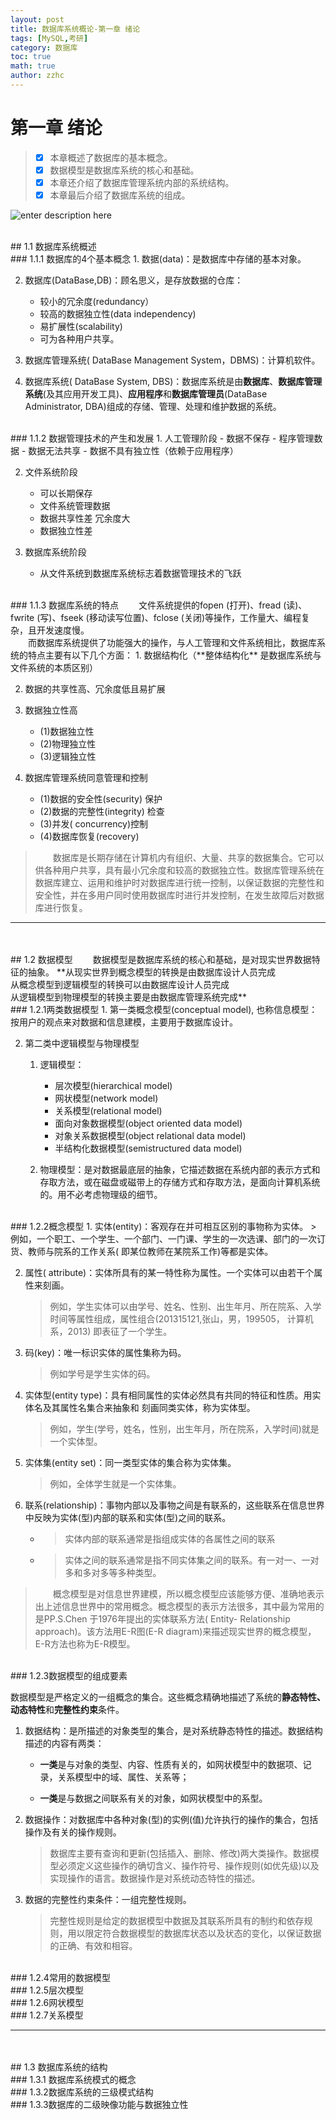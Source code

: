 ```yaml
---
layout: post
title: 数据库系统概论-第一章 绪论 
tags: [MySQL,考研]
category: 数据库
toc: true
math: true
author: zzhc
---
```


# **第一章 绪论**

> - [x] 本章概述了数据库的基本概念。
> - [x] 数据模型是数据库系统的核心和基础。
> - [x] 本章还介绍了数据库管理系统内部的系统结构。
> - [x] 本章最后介绍了数据库系统的组成。

![enter description here](https://gitee.com/zzhc3321/personal-blog-drawing-bed/raw/master/personal-blog/2022_2_13_数据库绪论.svg)



<br>
## 1.1 数据库系统概述
<br>
### 1.1.1 数据库的4个基本概念
1. 数据(data)：是数据库中存储的基本对象。

2. 数据库(DataBase,DB)：顾名思义，是存放数据的仓库：
	- 较小的冗余度(redundancy）
	- 较高的数据独立性(data independency)
	- 易扩展性(scalability)
	- 可为各种用户共享。
  
3. 数据库管理系统( DataBase Management System，DBMS)：计算机软件。

4. 数据库系统( DataBase System, DBS)：数据库系统是由**数据库**、**数据库管理系统**(及其应用开发工具)、**应用程序**和**数据库管理员**(DataBase Administrator, DBA)组成的存储、管理、处理和维护数据的系统。
	
<br>
### 1.1.2 数据管理技术的产生和发展
1. 人工管理阶段
	- 数据不保存
	- 程序管理数据
	- 数据无法共享
	- 数据不具有独立性（依赖于应用程序）

2. 文件系统阶段
	- 可以长期保存
	- 文件系统管理数据
	- 数据共享性差 冗余度大
	- 数据独立性差

3. 数据库系统阶段
	- 从文件系统到数据库系统标志着数据管理技术的飞跃





<br>
### 1.1.3 数据库系统的特点
&emsp;&emsp;文件系统提供的fopen (打开)、fread (读)、fwrite (写)、fseek (移动读写位置)、fclose (关闭)等操作，工作量大、编程复杂，且开发速度慢。<br>
&emsp;&emsp;而数据库系统提供了功能强大的操作，与人工管理和文件系统相比，数据库系统的特点主要有以下几个方面：
1. 数据结构化（**整体结构化** 是数据库系统与文件系统的本质区别）
   
2. 数据的共享性高、冗余度低且易扩展
   
3. 数据独立性高
   - (1)数据独立性
   - (2)物理独立性
   - (3)逻辑独立性
     
4. 数据库管理系统同意管理和控制
	- (1)数据的安全性(security) 保护
	- (2)数据的完整性(integrity) 检查
	- (3)并发( concurrency)控制
	- (4)数据库恢复(recovery)

> &emsp;&emsp;数据库是长期存储在计算机内有组织、大量、共享的数据集合。它可以供各种用户共享，具有最小冗余度和较高的数据独立性。数据库管理系统在数据库建立、运用和维护时对数据库进行统一控制，以保证数据的完整性和安全性，并在多用户同时使用数据库时进行并发控制，在发生故障后对数据库进行恢复。









***

<br>
<br>
## 1.2 数据模型
&emsp;&emsp;数据模型是数据库系统的核心和基础，是对现实世界数据特征的抽象。
**从现实世界到概念模型的转换是由数据库设计人员完成<br>
从概念模型到逻辑模型的转换可以由数据库设计人员完成<br>
从逻辑模型到物理模型的转换主要是由数据库管理系统完成**

<br>
### 1.2.1两类数据模型
1. 第一类概念模型(conceptual model), 也称信息模型：按用户的观点来对数据和信息建模，主要用于数据库设计。
   
2. 第二类中逻辑模型与物理模型
	1. 逻辑模型：
		- 层次模型(hierarchical model)
		- 网状模型(network model)
		- 关系模型(relational model)
		 - 面向对象数据模型(object oriented data model)
		 - 对象关系数据模型(object relational data model)
		 - 半结构化数据模型(semistructured data model)
		   
	2. 物理模型：是对数据最底层的抽象，它描述数据在系统内部的表示方式和存取方法，或在磁盘或磁带上的存储方式和存取方法，是面向计算机系统的。用不必考虑物理级的细节。






<br>
### 1.2.2概念模型
1. 实体(entity)：客观存在并可相互区别的事物称为实体。
    > 例如，一个职工、一个学生、一个部门、一门课、学生的一次选课、部门的一次订货、教师与院系的工作关系( 即某位教师在某院系工作)等都是实体。

2. 属性( attribute)：实体所具有的某一特性称为属性。一个实体可以由若干个属性来刻画。
    > 例如，学生实体可以由学号、姓名、性别、出生年月、所在院系、入学时间等属性组成，属性组合(201315121,张山，男，199505， 计算机系，2013) 即表征了一个学生。

3. 码(key)：唯一标识实体的属性集称为码。
    > 例如学号是学生实体的码。

4. 实体型(entity type)：具有相同属性的实体必然具有共同的特征和性质。用实体名及其属性名集合来抽象和
刻画同类实体，称为实体型。
    > 例如，学生(学号，姓名，性别，出生年月，所在院系，入学时间)就是一个实体型。

5. 实体集(entity set)：同一类型实体的集合称为实体集。
    > 例如，全体学生就是一个实体集。

6. 联系(relationship)：事物内部以及事物之间是有联系的，这些联系在信息世界中反映为实体(型)内部的联系和实体(型)之间的联系。
   - >实体内部的联系通常是指组成实体的各属性之间的联系
   - >实体之间的联系通常是指不同实体集之间的联系。有一对一、一对多和多对多等多种类型。


> &emsp;&emsp;概念模型是对信息世界建模，所以概念模型应该能够方便、准确地表示出上述信息世界中的常用概念。概念模型的表示方法很多，其中最为常用的是PP.S.Chen 于1976年提出的实体联系方法( Entity- Relationship approach)。该方法用E-R图(E-R diagram)来描述现实世界的概念模型，E-R方法也称为E-R模型。










<br>
### 1.2.3数据模型的组成要素

数据模型是严格定义的一组概念的集合。这些概念精确地描述了系统的**静态特性、动态特性**和**完整性约束**条件。

1. 数据结构：是所描述的对象类型的集合，是对系统静态特性的描述。数据结构描述的内容有两类：
   - **一类**是与对象的类型、内容、性质有关的，如网状模型中的数据项、记录，关系模型中的域、属性、关系等；
   
   - **一类**是与数据之间联系有关的对象，如网状模型中的系型。


2. 数据操作：对数据库中各种对象(型)的实例(值)允许执行的操作的集合，包括操作及有关的操作规则。
    > 数据库主要有查询和更新(包括插入、删除、修改)两大类操作。数据模型必须定义这些操作的确切含义、操作符号、操作规则(如优先级)以及实现操作的语言。数据操作是对系统动态特性的描述。

3. 数据的完整性约束条件：一组完整性规则。
   > 完整性规则是给定的数据模型中数据及其联系所具有的制约和依存规则，用以限定符合数据模型的数据库状态以及状态的变化，以保证数据的正确、有效和相容。
















<br>
### 1.2.4常用的数据模型




<br>
### 1.2.5层次模型



<br>
### 1.2.6网状模型




<br>
### 1.2.7关系模型









***

<br>
<br>
## 1.3 数据库系统的结构








<br>
### 1.3.1 数据库系统模式的概念



<br>
### 1.3.2数据库系统的三级模式结构







<br>
### 1.3.3数据库的二级映像功能与数据独立性
